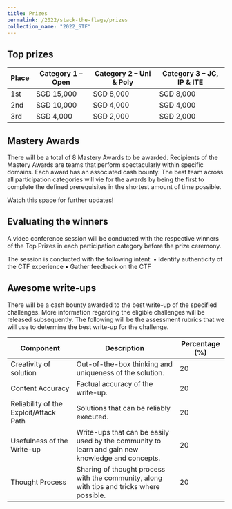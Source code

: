 ```yaml
---
title: Prizes
permalink: /2022/stack-the-flags/prizes
collection_name: "2022_STF"
---
```


## Top prizes 

Place | Category 1 – Open | Category 2 – Uni & Poly	| Category 3 – JC, IP & ITE
---|---|---|---
1st | SGD 15,000 | SGD 8,000 | SGD 8,000
2nd | SGD 10,000 | SGD 4,000 | SGD 4,000
3rd | SGD 4,000 | SGD 2,000 | SGD 2,000

## Mastery Awards

There will be a total of 8 Mastery Awards to be awarded. Recipients of the Mastery Awards are teams that perform spectacularly within specific domains. Each award has an associated cash bounty. The best team across all participation categories will vie for the awards by being the first to complete the defined prerequisites in the shortest amount of time possible.

Watch this space for further updates!

## Evaluating the winners

A video conference session will be conducted with the respective winners of the Top Prizes in each participation category before the prize ceremony.

The session is conducted with the following intent:
•	Identify authenticity of the CTF experience
•	Gather feedback on the CTF

## Awesome write-ups 

There will be a cash bounty awarded to the best write-up of the specified challenges. More information regarding the eligible challenges will be released subsequently. The following will be the assessment rubrics that we will use to determine the best write-up for the challenge.

Component | Description | Percentage (%)
---|---|---
Creativity of solution | Out-of-the-box thinking and uniqueness of the solution. | 20
Content Accuracy | Factual accuracy of the write-up. | 20
Reliability of the Exploit/Attack Path | Solutions that can be reliably executed.  | 20
Usefulness of the Write-up | Write-ups that can be easily used by the community to learn and gain new knowledge and concepts. | 20
Thought Process | Sharing of thought process with the community, along with tips and tricks where possible. | 20

